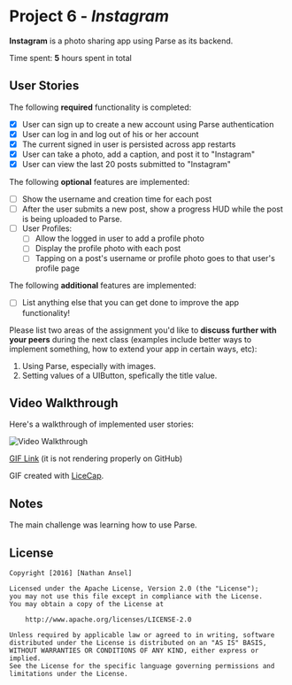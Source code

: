 # Project 6 - *Instagram*

**Instagram** is a photo sharing app using Parse as its backend.

Time spent: **5** hours spent in total

## User Stories

The following **required** functionality is completed:

- [x] User can sign up to create a new account using Parse authentication
- [x] User can log in and log out of his or her account
- [x] The current signed in user is persisted across app restarts
- [x] User can take a photo, add a caption, and post it to "Instagram"
- [x] User can view the last 20 posts submitted to "Instagram"

The following **optional** features are implemented:

- [ ] Show the username and creation time for each post
- [ ] After the user submits a new post, show a progress HUD while the post is being uploaded to Parse.
- [ ] User Profiles:
   - [ ] Allow the logged in user to add a profile photo
   - [ ] Display the profile photo with each post
   - [ ] Tapping on a post's username or profile photo goes to that user's profile page

The following **additional** features are implemented:

- [ ] List anything else that you can get done to improve the app functionality!

Please list two areas of the assignment you'd like to **discuss further with your peers** during the next class (examples include better ways to implement something, how to extend your app in certain ways, etc):

1. Using Parse, especially with images.
2. Setting values of a UIButton, spefically the title value.

## Video Walkthrough 

Here's a walkthrough of implemented user stories:

<img src='https://github.com/nathan3o4/Instagram-Assignment/raw/master/InstagramWalkthrough.gif' title='Video Walkthrough' width='' alt='Video Walkthrough'/>

[GIF Link](http://i.imgur.com/sXITAWg.gif) (it is not rendering properly on GitHub)

GIF created with [LiceCap](http://www.cockos.com/licecap/).

## Notes

The main challenge was learning how to use Parse.

## License

    Copyright [2016] [Nathan Ansel]

    Licensed under the Apache License, Version 2.0 (the "License");
    you may not use this file except in compliance with the License.
    You may obtain a copy of the License at

        http://www.apache.org/licenses/LICENSE-2.0

    Unless required by applicable law or agreed to in writing, software
    distributed under the License is distributed on an "AS IS" BASIS,
    WITHOUT WARRANTIES OR CONDITIONS OF ANY KIND, either express or implied.
    See the License for the specific language governing permissions and
    limitations under the License.

